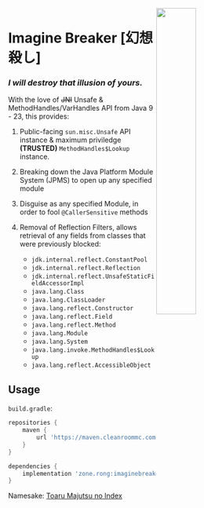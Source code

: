 <img style="float: right;" src="https://i.imgur.com/rimNwts.png" width="40%" height="40%">

# Imagine Breaker [幻想殺し]


### *I will destroy that illusion of yours.*

With the love of ~~JNI~~ Unsafe & MethodHandles/VarHandles API from Java 9 - 23, this provides:

1. Public-facing `sun.misc.Unsafe` API instance & maximum priviledge **(TRUSTED)** `MethodHandles$Lookup` instance.
2. Breaking down the Java Platform Module System (JPMS) to open up any specified module
3. Disguise as any specified Module, in order to fool `@CallerSensitive` methods
4. Removal of Reflection Filters, allows retrieval of any fields from classes that were previously blocked:

   - `jdk.internal.reflect.ConstantPool`
   - `jdk.internal.reflect.Reflection`
   - `jdk.internal.reflect.UnsafeStaticFieldAccessorImpl`
   - `java.lang.Class`
   - `java.lang.ClassLoader`
   - `java.lang.reflect.Constructor`
   - `java.lang.reflect.Field`
   - `java.lang.reflect.Method`
   - `java.lang.Module`
   - `java.lang.System`
   - `java.lang.invoke.MethodHandles$Lookup`
   - `java.lang.reflect.AccessibleObject`

## Usage
`build.gradle`:
```groovy
repositories {
    maven {
        url 'https://maven.cleanroommc.com'
    }
}

dependencies {
    implementation 'zone.rong:imaginebreaker:2.1'
}
```

Namesake: [Toaru Majutsu no Index](https://en.wikipedia.org/wiki/A_Certain_Magical_Index)
